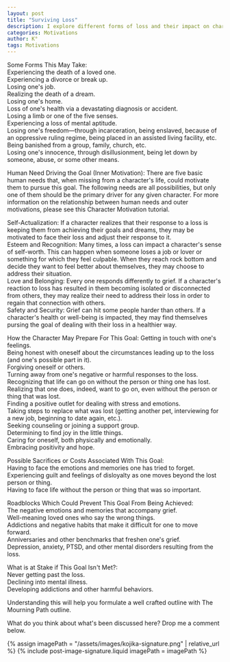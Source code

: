 ```yaml
---
layout: post
title: "Surviving Loss"
description: I explore different forms of loss and their impact on character development, from death of loved ones to loss of freedom or innocence. By examining how these experiences connect to basic human needs like self-actualization and belonging, I provide a framework for understanding character motivation and growth through grief. I break down the preparatory steps characters might take to overcome loss, potential sacrifices they'll face, and roadblocks they'll encounter, while emphasizing the high stakes of failing to process grief properly. This helps writers craft more authentic character arcs around themes of loss and recovery.
categories: Motivations
author: K°
tags: Motivations
---
```


Some Forms This May Take:  
Experiencing the death of a loved one.  
Experiencing a divorce or break up.  
Losing one's job.  
Realizing the death of a dream.  
Losing one's home.  
Loss of one's health via a devastating diagnosis or accident.  
Losing a limb or one of the five senses.  
Experiencing a loss of mental aptitude.  
Losing one's freedom—through incarceration, being enslaved, because of an oppressive ruling regime, being placed in an assisted living facility, etc.  
Being banished from a group, family, church, etc.  
Losing one's innocence, through disillusionment, being let down by someone, abuse, or some other means.  

Human Need Driving the Goal (Inner Motivation):
There are five basic human needs that, when missing from a character's life, could motivate them to pursue this goal. The following needs are all possibilities, but only one of them should be the primary driver for any given character. For more information on the relationship between human needs and outer motivations, please see this Character Motivation tutorial.

Self-Actualization: If a character realizes that their response to a loss is keeping them from achieving their goals and dreams, they may be motivated to face their loss and adjust their response to it.  
Esteem and Recognition: Many times, a loss can impact a character's sense of self-worth. This can happen when someone loses a job or lover or something for which they feel culpable. When they reach rock bottom and decide they want to feel better about themselves, they may choose to address their situation.  
Love and Belonging: Every one responds differently to grief. If a character's reaction to loss has resulted in them becoming isolated or disconnected from others, they may realize their need to address their loss in order to regain that connection with others.  
Safety and Security: Grief can hit some people harder than others. If a character's health or well-being is impacted, they may find themselves pursing the goal of dealing with their loss in a healthier way.  

How the Character May Prepare For This Goal:
Getting in touch with one's feelings.  
Being honest with oneself about the circumstances leading up to the loss (and one's possible part in it).  
Forgiving oneself or others.  
Turning away from one's negative or harmful responses to the loss.  
Recognizing that life can go on without the person or thing one has lost.  
Realizing that one does, indeed, want to go on, even without the person or thing that was lost.  
Finding a positive outlet for dealing with stress and emotions.  
Taking steps to replace what was lost (getting another pet, interviewing for a new job, beginning to date again, etc.).  
Seeking counseling or joining a support group.  
Determining to find joy in the little things.  
Caring for oneself, both physically and emotionally.  
Embracing positivity and hope.  

Possible Sacrifices or Costs Associated With This Goal:  
Having to face the emotions and memories one has tried to forget.  
Experiencing guilt and feelings of disloyalty as one moves beyond the lost person or thing.  
Having to face life without the person or thing that was so important.  

Roadblocks Which Could Prevent This Goal From Being Achieved:  
The negative emotions and memories that accompany grief.  
Well-meaning loved ones who say the wrong things.  
Addictions and negative habits that make it difficult for one to move forward.  
Anniversaries and other benchmarks that freshen one's grief.  
Depression, anxiety, PTSD, and other mental disorders resulting from the loss.  

What is at Stake if This Goal Isn't Met?:  
Never getting past the loss.  
Declining into mental illness.  
Developing addictions and other harmful behaviors. 

Understanding this will help you formulate a well crafted outline with The Mourning Path outline.

What do you think about what's been discussed here? Drop me a comment below.

<!-- signature -->
{% assign imagePath = "/assets/images/kojika-signature.png" | relative_url %}
{% include post-image-signature.liquid imagePath = imagePath %}